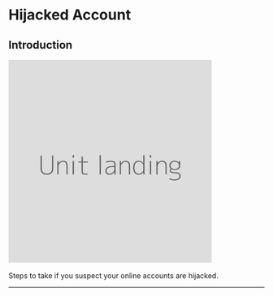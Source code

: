 # Hijacked Account

## Introduction

![](unit.png)

Steps to take if you suspect your online accounts are hijacked.

***